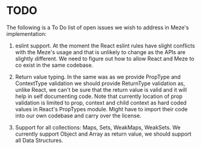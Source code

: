 # TODO

The following is a To Do list of open issues we wish to address in Meze's implementation:

1. eslint support. At the moment the React eslint rules have slight conflicts with the Meze's usage and that is unlikely to change as the APIs are slightly different. We need to figure out how to allow React and Meze to co exist in the same codebase.

2. Return value typing. In the same was as we provide PropType and ContextType validation we should provide ReturnType validation as, unlike React, we can't be sure that the return value is valid and it will help in self documenting code.
  Note that currently location of prop validation is limited to prop, context and child context as hard coded values in React's PropTypes module. Might have to import their code into our own codebase and carry over the license.

3. Support for all collections: Maps, Sets, WeakMaps, WeakSets. We currently support Object and Array as return value, we should support all Data Structures.
